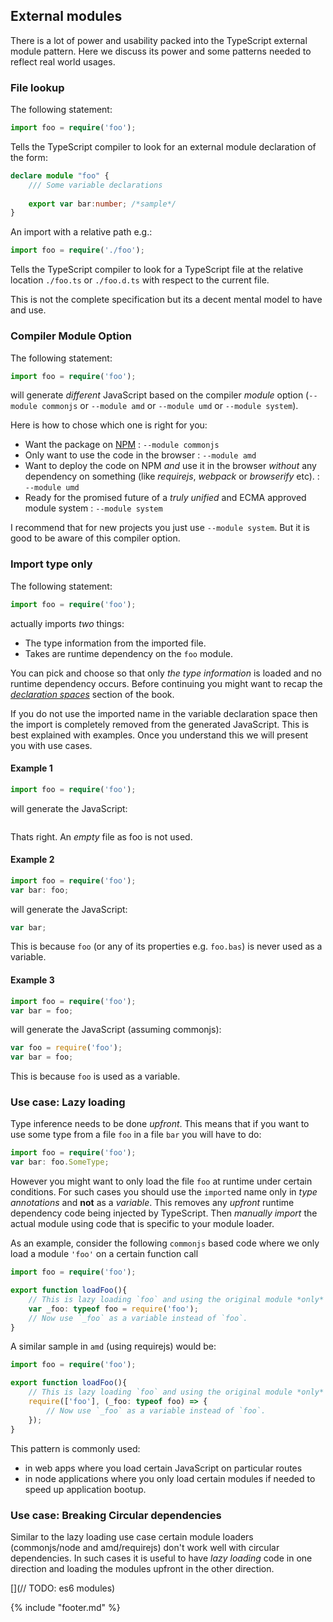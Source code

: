 ## External modules
There is a lot of power and usability packed into the TypeScript external module pattern. Here we discuss its power and some patterns needed to reflect real world usages.

### File lookup
The following statement: 

```ts
import foo = require('foo');
```

Tells the TypeScript compiler to look for an external module declaration of the form: 

```ts
declare module "foo" {
    /// Some variable declarations
    
    export var bar:number; /*sample*/
}
``` 
An import with a relative path e.g.: 

```ts
import foo = require('./foo');
```
Tells the TypeScript compiler to look for a TypeScript file at the relative location `./foo.ts` or `./foo.d.ts` with respect to the current file.

This is not the complete specification but its a decent mental model to have and use.

### Compiler Module Option
The following statement:

```ts
import foo = require('foo');
```

will generate *different* JavaScript based on the compiler *module* option (`--module commonjs` or `--module amd` or `--module umd` or `--module system`).

Here is how to chose which one is right for you: 

* Want the package on [NPM](http://npmjs.com) : `--module commonjs`
* Only want to use the code in the browser : `--module amd`
* Want to deploy the code on NPM *and* use it in the browser *without* any dependency on something (like *requirejs*, *webpack* or *browserify* etc). : `--module umd`
* Ready for the promised future of a *truly unified* and ECMA approved module system : `--module system`

I recommend that for new projects you just use `--module system`. But it is good to be aware of this compiler option.

### Import type only
The following statement:

```ts
import foo = require('foo');
```

actually imports *two* things: 
* The type information from the imported file.
* Takes are runtime dependency on the `foo` module.

You can pick and choose so that only *the type information* is loaded and no runtime dependency occurs. Before continuing you might want to recap the [*declaration spaces*](../project/declarationspaces.md) section of the book.

If you do not use the imported name in the variable declaration space then the import is completely removed from the generated JavaScript. This is best explained with examples. Once you understand this we will present you with use cases.

#### Example 1
```ts
import foo = require('foo');
```
will generate the JavaScript: 

```js

```
Thats right. An *empty* file as foo is not used.

#### Example 2
```ts
import foo = require('foo');
var bar: foo;
```
will generate the JavaScript:
```js
var bar;
```
This is because `foo` (or any of its properties e.g. `foo.bas`) is never used as a variable.

#### Example 3
```ts
import foo = require('foo');
var bar = foo;
```
will generate the JavaScript (assuming commonjs):
```js
var foo = require('foo');
var bar = foo;
```
This is because `foo` is used as a variable.


### Use case: Lazy loading
Type inference needs to be done *upfront*. This means that if you want to use some type from a file `foo` in a file `bar` you will have to do: 

```ts
import foo = require('foo');
var bar: foo.SomeType;
```
However you might want to only load the file `foo` at runtime under certain conditions. For such cases you should use the `import`ed name only in *type annotations* and **not** as a *variable*. This removes any *upfront* runtime dependency code being injected by TypeScript. Then *manually import* the actual module using code that is specific to your module loader. 

As an example, consider the following `commonjs` based code where we only load a module `'foo'` on a certain function call

```ts
import foo = require('foo');

export function loadFoo(){
    // This is lazy loading `foo` and using the original module *only* as a type annotation
    var _foo: typeof foo = require('foo');
    // Now use `_foo` as a variable instead of `foo`.
}
```

A similar sample in `amd` (using requirejs) would be: 
```ts
import foo = require('foo');

export function loadFoo(){
    // This is lazy loading `foo` and using the original module *only* as a type annotation
    require(['foo'], (_foo: typeof foo) => {
        // Now use `_foo` as a variable instead of `foo`.    
    });
}
```

This pattern is commonly used:
* in web apps where you load certain JavaScript on particular routes 
* in node applications where you only load certain modules if needed to speed up application bootup.

### Use case: Breaking Circular dependencies

Similar to the lazy loading use case certain module loaders (commonjs/node and amd/requirejs) don't work well with circular dependencies. In such cases it is useful to have *lazy loading* code in one direction and loading the modules upfront in the other direction.

[](// TODO: es6 modules)

{% include "footer.md" %}